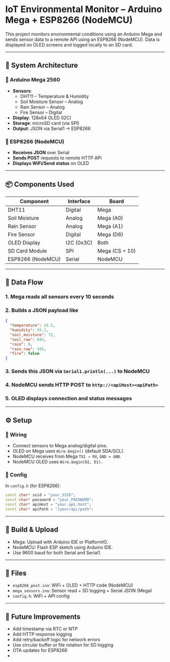 # IoT Environmental Monitor – Arduino Mega + ESP8266 (NodeMCU)

This project monitors environmental conditions using an Arduino Mega and sends sensor data to a remote API using an ESP8266 (NodeMCU). Data is displayed on OLED screens and logged locally to an SD card.

---

## 🚀 System Architecture

### 🧠 Arduino Mega 2560

- **Sensors**:
  - DHT11 – Temperature & Humidity
  - Soil Moisture Sensor – Analog
  - Rain Sensor – Analog
  - Fire Sensor – Digital
- **Display**: 128x64 OLED (I2C)
- **Storage**: microSD card (via SPI)
- **Output**: JSON via Serial1 → ESP8266

### 📡 ESP8266 (NodeMCU)

- **Receives JSON** over Serial
- **Sends POST** requests to remote HTTP API
- **Displays WiFi/Send status** on OLED

---

## 📦 Components Used

| Component         | Interface  | Board          |
| ----------------- | ---------- | -------------- |
| DHT11             | Digital    | Mega           |
| Soil Moisture     | Analog     | Mega (A0)      |
| Rain Sensor       | Analog     | Mega (A1)      |
| Fire Sensor       | Digital    | Mega (D6)      |
| OLED Display      | I2C (0x3C) | Both           |
| SD Card Module    | SPI        | Mega (CS = 10) |
| ESP8266 (NodeMCU) | Serial     | NodeMCU        |

---

## 🔄 Data Flow

### 1. Mega reads all sensors every 10 seconds

### 2. Builds a JSON payload like

```json
{
  "temperature": 24.5,
  "humidity": 55.2,
  "soil_moisture": 72,
  "soil_raw": 843,
  "rain": 0,
  "rain_raw": 345,
  "fire": false
}
```

### 3. Sends this JSON via `Serial1.println(...)` to NodeMCU

### 4. NodeMCU sends HTTP POST to `http://<apiHost><apiPath>`

### 5. OLED displays connection and status messages

---

## ⚙️ Setup

### 🔌 Wiring

- Connect sensors to Mega analog/digital pins.
- OLED on Mega uses `Wire.begin()` (default SDA/SCL).
- NodeMCU receives from Mega `TX1 → RX`, `GND ↔ GND`.
- NodeMCU OLED uses `Wire.begin(D2, D1)`.

### 🧾 Config

In `config.h` (for ESP8266):

```cpp
const char* ssid = "your_SSID";
const char* password = "your_PASSWORD";
const char* apiHost = "your.api.host";
const char* apiPath = "/your/api/path";
```

---

## 🧪 Build & Upload

- Mega: Upload with Arduino IDE or PlatformIO.
- NodeMCU: Flash ESP sketch using Arduino IDE.
- Use 9600 baud for both Serial and Serial1.

---

## 📁 Files

- `esp8266_post.ino`: WiFi + OLED + HTTP code (NodeMCU)
- `mega_sensors.ino`: Sensor read + SD logging + Serial JSON (Mega)
- `config.h`: WiFi + API config

---

## 🧠 Future Improvements

- Add timestamp via RTC or NTP
- Add HTTP response logging
- Add retry/backoff logic for network errors
- Use circular buffer or file rotation for SD logging
- OTA updates for ESP8266
-
